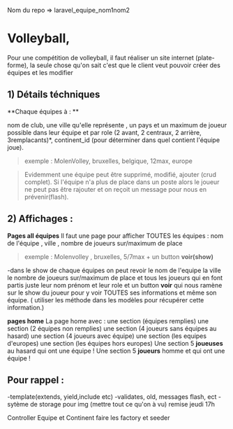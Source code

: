 Nom du repo => laravel_equipe_nom1nom2
# Volleyball,
Pour une compétition de volleyball, il faut réaliser un site internet (plate-forme), la seule chose qu'on sait c'est que le client veut pouvoir créer des équipes et les modifier


## 1) Détails téchniques
**Chaque équipes à : **

nom de club, une ville qu'elle représente , un pays et un maximum de joueur possible dans leur équipe et par role (2 avant, 2 centraux, 2 arrière, 3remplacants)*, continent_id (pour déterminer dans quel contient l'équipe joue).

>exemple :
>MolenVolley, bruxelles, belgique, 12max, europe


> Evidemment une équipe peut être supprimé, modifié, ajouter (crud complet).
>Si l'équipe n'a plus de place dans un poste alors le joueur ne peut pas être rajouter et on reçoit un message pour nous en prévenir(flash).

## 2) Affichages :
**Pages all équipes**
Il faut une page pour afficher TOUTES les équipes :
nom de l'équipe , ville , nombre de joueurs sur/maximum de place
>exemple :
>Molenvolley , bruxelles, 5/7max +  un button **voir(show)**

-dans le show de chaque équipes on peut revoir le nom de l'equipe la ville le nombre de joueurs sur/maximum de place et tous les joueurs qui en font partis juste leur nom prénom et leur role et un button **voir** qui nous ramène sur le show du joueur pour y voir TOUTES ses informations et même son équipe. ( utiliser les méthode dans les modèles pour récupérer cette information.)


**pages home**
La page home avec : 
une section (équipes remplies)
une section (2 équipes non remplies)
une section (4 joueurs sans équipes au hasard)
une section (4 joueurs avec équipe)
une section (les equipes d'europes)
une section (les équipes hors europes)
Une section 5 **joueuses** au hasard qui ont une équipe !
Une section 5 **joueurs** homme et qui ont une équipe !


## Pour rappel : 
-template(extends, yield,include etc)
-validates, old, messages flash, ect
-sytème de storage pour img
(mettre tout ce qu'on à vu) 
remise jeudi 17h

Controller Equipe et Continent faire les factory et seeder